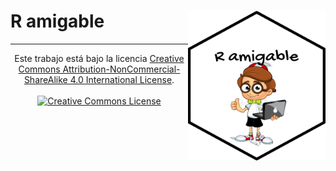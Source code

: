 # R amigable <img src="https://github.com/Leo4Luffy/Un_curso_amigable_sobre_R/blob/master/images/imagen_curso.png" align="right" width="220" height="240" />

<hr>

<section style="text-align: center;">Este trabajo está bajo la licencia <a rel="license" href="http://creativecommons.org/licenses/by-nc-sa/4.0/">Creative Commons Attribution-NonCommercial-ShareAlike 4.0 International License</a>.</section>

<br>

<section style="text-align: center;"><a rel="license" href="http://creativecommons.org/licenses/by-nc-sa/4.0/"><img alt="Creative Commons License" style="border-width:0" src="https://i.creativecommons.org/l/by-nc-sa/4.0/88x31.png" /></a><br/></section>
